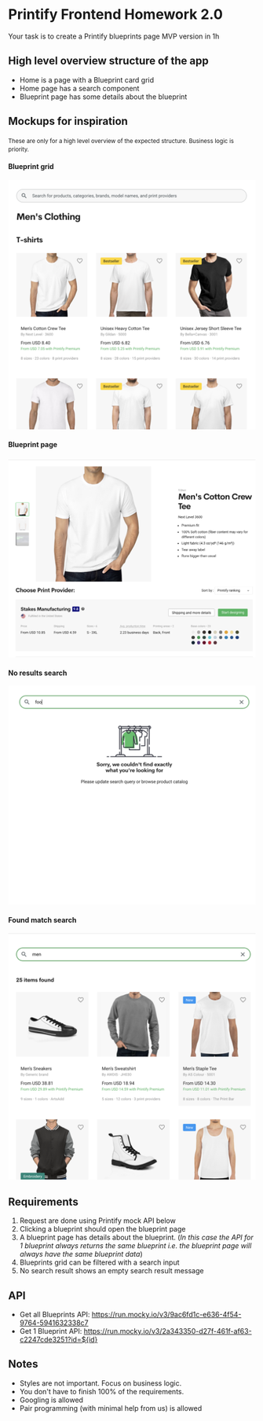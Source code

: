 # Printify Frontend Homework 2.0

Your task is to create a Printify blueprints page MVP version in 1h 

## High level overview structure of the app
- Home is a page with a Blueprint card grid
- Home page has a search component
- Blueprint page has some details about the blueprint

## Mockups for inspiration
<small>These are only for a high level overview of the expected structure. Business logic is priority.</small>

#### Blueprint grid
![Blueprint grid](blueprint_grid.png)
#### Blueprint page
![Blueprint page](blueprint_page.png)
#### No results search
![No results search](no_results_search.png)
#### Found match search
![Found match search](found_match_search.png)

## Requirements
1. Request are done using Printify mock API below
2. Clicking a blueprint should open the blueprint page
3. A blueprint page has details about the blueprint. (_In this case the API for 1 blueprint always returns the same blueprint i.e. the blueprint page will always have the same blueprint data_)
4. Blueprints grid can be filtered with a search input
5. No search result shows an empty search result message

## API
* Get all Blueprints API: https://run.mocky.io/v3/9ac6fd1c-e636-4f54-9764-5941632338c7
* Get 1 Blueprint API: https://run.mocky.io/v3/2a343350-d27f-461f-af63-c2247cde3251?id=${id}

## Notes
- Styles are not important. Focus on business logic.
- You don't have to finish 100% of the requirements.
- Googling is allowed
- Pair programming (with minimal help from us) is allowed